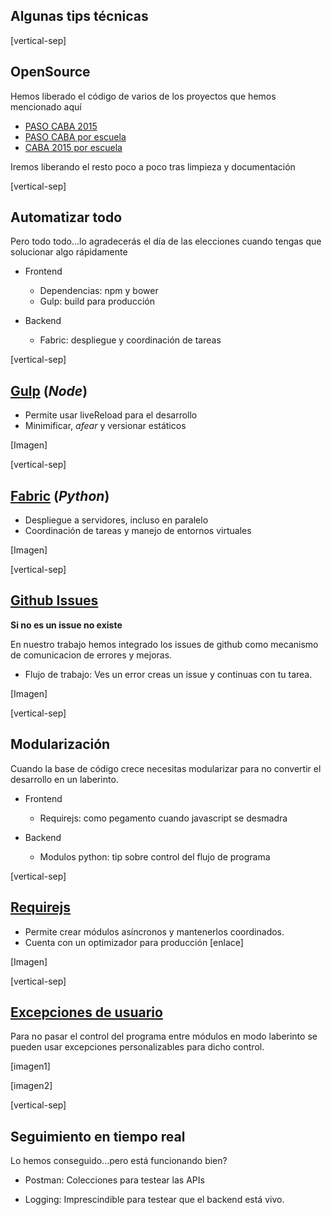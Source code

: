 ## Algunas tips técnicas

[vertical-sep]

## OpenSource

Hemos liberado el código de varios de los proyectos que hemos mencionado aquí

* [PASO CABA 2015](https://github.com/lanacioncom/elecciones_2015_caba)
* [PASO CABA por escuela](https://github.com/lanacioncom/2015_PASO_CABA_polling_stations_map)
* [CABA 2015 por escuela](https://github.com/lanacioncom/2015_CABA_polling_stations_map)

Iremos liberando el resto poco a poco tras limpieza y documentación
<!-- .element: class="sm_note_med" -->

[vertical-sep]

## Automatizar todo

Pero todo todo...lo agradecerás el día de las elecciones 
cuando tengas que solucionar algo rápidamente

* Frontend
    * Dependencias: npm y bower
    * Gulp: build para producción

* Backend
    * Fabric: despliegue y coordinación de tareas

[vertical-sep]

## [Gulp]() (_Node_)

* Permite usar liveReload para el desarrollo
* Minimificar, _afear_ y versionar estáticos

[Imagen]

[vertical-sep]

## [Fabric]() (_Python_)

* Despliegue a servidores, incluso en paralelo
* Coordinación de tareas y manejo de entornos virtuales

[Imagen]

[vertical-sep]

## [Github Issues]()

**Si no es un issue no existe**

En nuestro trabajo hemos integrado los issues de github como mecanismo
de comunicacion de errores y mejoras.

* Flujo de trabajo: Ves un error creas un issue y continuas con tu tarea.
 
[Imagen]

[vertical-sep]

## Modularización 

Cuando la base de código crece necesitas modularizar para no convertir
el desarrollo en un laberinto.

* Frontend
    * Requirejs: como pegamento cuando javascript se desmadra

* Backend
    * Modulos python: tip sobre control del flujo de programa

[vertical-sep]

## [Requirejs]()

* Permite crear módulos asíncronos y mantenerlos coordinados.
* Cuenta con un optimizador para producción [enlace]

[Imagen]

[vertical-sep]

## [Excepciones de usuario]()

Para no pasar el control del programa entre módulos en modo laberinto
se pueden usar excepciones personalizables para dicho control.

[imagen1]

[imagen2]

[vertical-sep]

## Seguimiento en tiempo real

Lo hemos conseguido...pero está funcionando bien?

* Postman: Colecciones para testear las APIs

* Logging: Imprescindible para testear que el backend está vivo.

